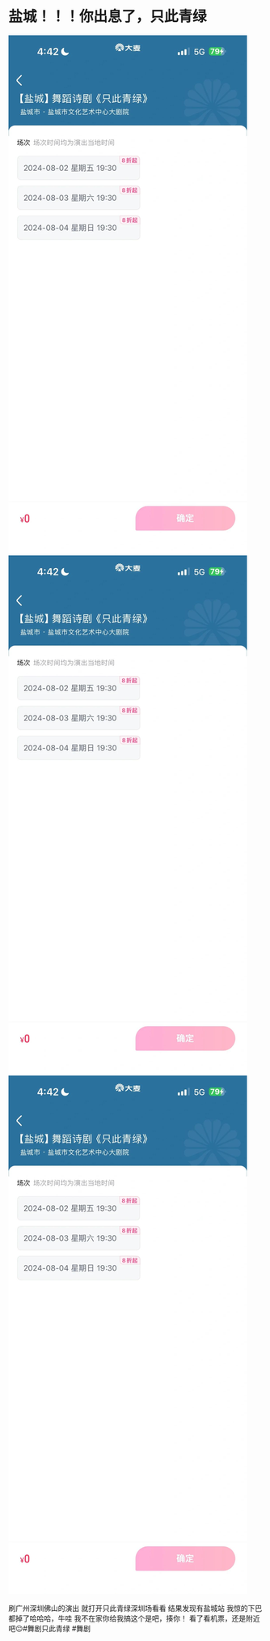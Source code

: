 # 盐城！！！你出息了，只此青绿

![](img/907a0ce7-731b-4b06-8a83-22a51450e9c8.jpg)
![](img/a26685c4-9907-434c-86c1-7aec9e4f67a6.jpg)
![](img/f1f8137c-2995-456b-9a50-6c437ca15065.jpg)

刷广州深圳佛山的演出
就打开只此青绿深圳场看看
结果发现有盐城站
我惊的下巴都掉了哈哈哈，牛哇
我不在家你给我搞这个是吧，揍你！
看了看机票，还是附近吧😐#舞剧只此青绿 #舞剧